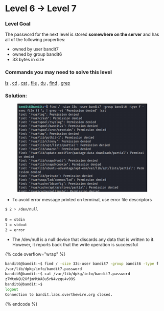 # Level 6 → Level 7

### Level Goal

The password for the next level is stored **somewhere on the server** and has all of the following properties:

* owned by user bandit7
* owned by group bandit6
* 33 bytes in size

### Commands you may need to solve this level

[ls](https://man7.org/linux/man-pages/man1/ls.1.html) , [cd](https://man7.org/linux/man-pages/man1/cd.1p.html) , [cat](https://man7.org/linux/man-pages/man1/cat.1.html) , [file](https://man7.org/linux/man-pages/man1/file.1.html) , [du](https://man7.org/linux/man-pages/man1/du.1.html) , [find](https://man7.org/linux/man-pages/man1/find.1.html) , [grep](https://man7.org/linux/man-pages/man1/grep.1.html)

### Solution:

<figure><img src="../.gitbook/assets/image (8).png" alt=""><figcaption></figcaption></figure>

* To avoid error message printed on terminal, use error file descriptors

```bash
$ 2 > /dev/null

0 = stdin
1 = stdout
2 = error
```

* The /dev/null is a null device that discards any data that is written to it. However, it reports back that the write operation is successful

{% code overflow="wrap" %}
```bash
bandit6@bandit:~$ find / -size 33c-user bandit7 -group bandit6 -type f 2 > /dev/null
/var/lib/dpkg/info/bandit7.password
bandit6@bandit:~$ cat /var/lib/dpkg/info/bandit7.password
z7WtoNQU2XfjmMtWA8u5rN4vzqu4v99S
bandit6@bandit:~$
logout
Connection to bandit.labs.overthewire.org closed.
```
{% endcode %}
